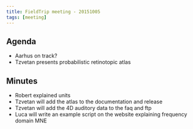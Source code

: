 ```yaml
---
title: FieldTrip meeting - 20151005
tags: [meeting]
---
```


## Agenda

- Aarhus on track?
- Tzvetan presents probabilistic retinotopic atlas

## Minutes

- Robert explained units
- Tzvetan will add the atlas to the documentation and release
- Tzvetan will add the 4D auditory data to the faq and ftp
- Luca will write an example script on the website explaining frequency domain MNE
